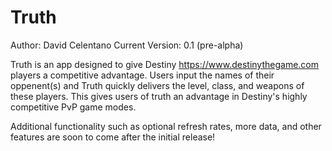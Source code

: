 # Truth
Author: David Celentano
Current Version: 0.1 (pre-alpha)

Truth is an app designed to give Destiny <https://www.destinythegame.com> players a competitive advantage.
Users input the names of their oppenent(s) and Truth quickly delivers the level, class, and weapons of these players.
This gives users of truth an advantage in Destiny's highly competitive PvP game modes.

Additional functionality such as optional refresh rates, more data, and other features are soon to come after the initial release!
